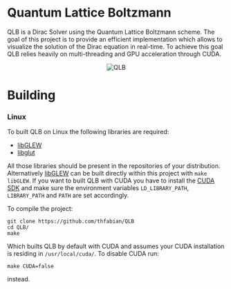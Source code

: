# Quantum Lattice Boltzmann

QLB is a Dirac Solver using the Quantum Lattice Boltzmann scheme. The goal of this project is to provide an efficient implementation which allows to visualize the solution of the Dirac equation in real-time. To achieve this goal QLB relies heavily on multi-threading and GPU acceleration through CUDA.

<p align="center">
  <img src="https://github.com/thfabian/QLB/blob/master/data/QLBtest.png?raw=true" alt="QLB"/>
</p>

# Building

### Linux

To built QLB on Linux the following libraries are required:
- [libGLEW][libGLEW]
- [libglut][libglut]

All those libraries should be present in the repositories of your distribution. Alternatively [libGLEW][libGLEW] can be built directly within this project with `make libGLEW`.
If you want to built QLB with CUDA you have to install the [CUDA SDK][cudasdk] and make sure the environment variables `LD_LIBRARY_PATH`, `LIBRARY_PATH` and `PATH` are set accordingly.

To compile the project:

````
git clone https://github.com/thfabian/QLB
cd QLB/
make 
````

Which builts QLB by default with CUDA and assumes your CUDA installation is residing in `/usr/local/cuda/`. To disable CUDA run:

`make CUDA=false`

instead.

[libGLEW]: http://glew.sourceforge.net/
[libglut]: http://freeglut.sourceforge.net/
[cudasdk]: https://developer.nvidia.com/cuda-downloads
